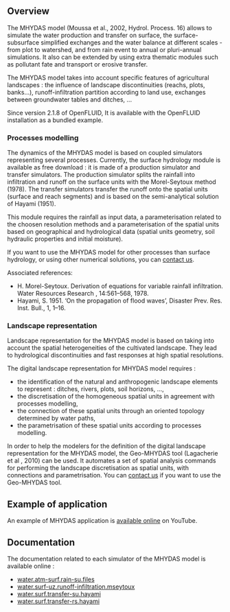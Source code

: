 ## Overview

The MHYDAS model (Moussa et al., 2002, Hydrol. Process. 16) allows to simulate the water production and transfer on surface, the surface-subsurface simplified exchanges and the water balance at different scales - from plot to watershed, and from rain event to annual or pluri-annual simulations. It also can be extended by using extra thematic modules such as pollutant fate and transport or erosive transfer.  

The MHYDAS model takes into account specific features of agricultural landscapes : the influence of landscape discontinuities (reachs, plots, banks...), runoff-infiltration partition according to land use, exchanges between groundwater tables and ditches, ...  

Since version 2.1.8 of OpenFLUID, It is available with the OpenFLUID installation as a bundled example.


### Processes modelling

The dynamics of the MHYDAS model is based on coupled simulators representing several processes. Currently, the surface hydrology module is available as free download : it is made of a production simulator and transfer simulators. The production simulator splits the rainfall into infiltration and runoff on the surface units with the Morel-Seytoux method (1978). The transfer simulators transfer the runoff onto the spatial units (surface and reach segments) and is based on the semi-analytical solution of Hayami (1951).  

This module requires the rainfall as input data, a parameterisation related to the choosen resolution methods and a parameterisation of the spatial units based on geographical and hydrological data (spatial units geometry, soil hydraulic properties and initial moisture).  

If you want to use the MHYDAS model for other processes than surface hydrology, or using other numerical solutions, you can [contact us](http://www.openfluid-project.org/who).

Associated references:

* H. Morel-Seytoux. Derivation of equations for variable rainfall infiltration. Water Resources Research , 14:561–568, 1978.
* Hayami, S. 1951. ‘On the propagation of flood waves’, Disaster Prev. Res. Inst. Bull., 1, 1–16.


### Landscape representation

Landscape representation for the MHYDAS model is based on taking into account the spatial heterogeneities of the cultivated landscape. They lead to hydrological discontinuities and fast responses at high spatial resolutions.

The digital landscape representation for MHYDAS model requires :

* the identification of the natural and anthropogenic landscape elements to represent : ditches, rivers, plots, soil horizons, ...,
* the discretisation of the homogeneous spatial units in agreement with processes modelling,
* the connection of these spatial units through an oriented topology determined by water paths,
* the parametrisation of these spatial units according to processes modelling.


In order to help the modelers for the definition of the digital landscape representation for the MHYDAS model, the Geo-MHYDAS tool (Lagacherie et al , 2010) can be used. It automates a set of spatial analysis commands for performing the landscape discretisation as spatial units, with connections and parametrisation. You can [contact us](http://www.openfluid-project.org/who) if you want to use the Geo-MHYDAS tool.


## Example of application

An example of MHYDAS application is [available online](https://youtu.be/OOJR-rztycs) on YouTube.


## Documentation

The documentation related to each simulator of the MHYDAS model is available online :

* [water.atm-surf.rain-su.files](http://www.openfluid-project.org/resources/docs/mhydas/en/water.atm-surf.rain-su.files.pdf)
* [water.surf-uz.runoff-infiltration.mseytoux](http://www.openfluid-project.org/resources/docs/mhydas/en/water.surf-uz.runoff-infiltration.mseytoux.pdf)
* [water.surf.transfer-su.hayami](http://www.openfluid-project.org/resources/docs/mhydas/en/water.surf.transfer-su.hayami.pdf)
* [water.surf.transfer-rs.hayami](http://www.openfluid-project.org/resources/docs/mhydas/en/water.surf.transfer-rs.hayami.pdf)
